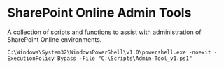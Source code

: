 # SharePoint Online Admin Tools
 A collection of scripts and functions to assist with administration of SharePoint Online environments. 
 
 `C:\Windows\System32\WindowsPowerShell\v1.0\powershell.exe -noexit -ExecutionPolicy Bypass -File "C:\Scripts\Admin-Tool_v1.ps1"`
